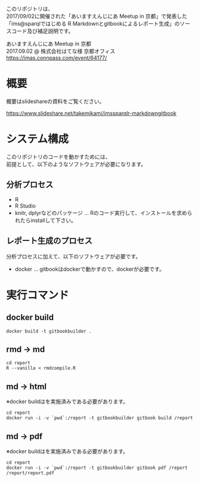 
このリポジトリは、  
2017/09/02に開催された「あいますえんじにあ Meetup in 京都」で発表した  
「ims@sparqlではじめる R Markdownとgitbookによるレポート生成」のソースコード及び補足説明です。

あいますえんじにあ Meetup in 京都  
2017.09.02 @ 株式会社はてな様 京都オフィス  
https://imas.connpass.com/event/64177/

# 概要

概要はslideshareの資料をご覧ください。

https://www.slideshare.net/takemikami/imssparqlr-markdowngitbook

# システム構成

このリポジトリのコードを動かすためには、  
前提として、以下のようなソフトウェアが必要になります。

## 分析プロセス

- R
- R Studio
- knitr, dplyrなどのパッケージ ... Rのコード実行して、インストールを求められたらinstallして下さい。

## レポート生成のプロセス

分析プロセスに加えて、以下のソフトウェアが必要です。

- docker ... gitbookはdockerで動かすので、dockerが必要です。


# 実行コマンド

## docker build

```
docker build -t gitbookbuilder .
```

## rmd -> md

```
cd report
R --vanilla < rmdcompile.R
```

## md -> html

※docker buildはを実施済みである必要があります。

```
cd report
docker run -i -v `pwd`:/report -t gitbookbuilder gitbook build /report
```

## md -> pdf

※docker buildはを実施済みである必要があります。

```
cd report
docker run -i -v `pwd`:/report -t gitbookbuilder gitbook pdf /report /report/report.pdf
```

